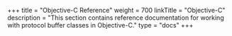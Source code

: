 +++
title = "Objective-C Reference"
weight = 700
linkTitle = "Objective-C"
description = "This section contains reference documentation for working with protocol buffer classes in Objective-C."
type = "docs"
+++
